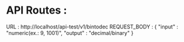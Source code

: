 # API Routes :
  URL   : http://localhost/api-test/v1/bintodec
  REQUEST_BODY :
    {
        "input" : "numeric(ex.: 9, 1001)",
        "output" : "decimal/binary"
    }

